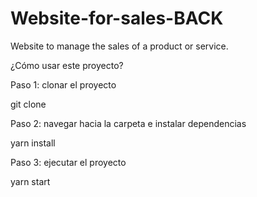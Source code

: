 # Website-for-sales-BACK
Website to manage the sales of a product or service.

¿Cómo usar este proyecto? 

Paso 1: clonar el proyecto

git clone

Paso 2: navegar hacia la carpeta e instalar dependencias

yarn install

Paso 3: ejecutar el proyecto

yarn start
